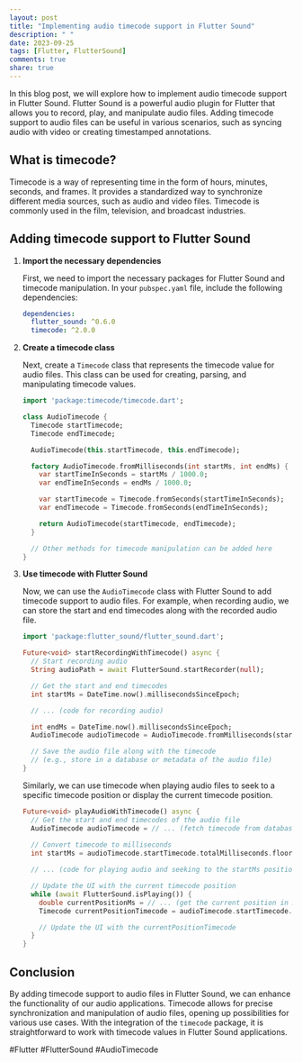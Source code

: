 ```yaml
---
layout: post
title: "Implementing audio timecode support in Flutter Sound"
description: " "
date: 2023-09-25
tags: [Flutter, FlutterSound]
comments: true
share: true
---
```


In this blog post, we will explore how to implement audio timecode support in Flutter Sound. Flutter Sound is a powerful audio plugin for Flutter that allows you to record, play, and manipulate audio files. Adding timecode support to audio files can be useful in various scenarios, such as syncing audio with video or creating timestamped annotations.

## What is timecode?

Timecode is a way of representing time in the form of hours, minutes, seconds, and frames. It provides a standardized way to synchronize different media sources, such as audio and video files. Timecode is commonly used in the film, television, and broadcast industries.

## Adding timecode support to Flutter Sound

1. **Import the necessary dependencies**
   
   First, we need to import the necessary packages for Flutter Sound and timecode manipulation. In your `pubspec.yaml` file, include the following dependencies:
   ```yaml
   dependencies:
     flutter_sound: ^0.6.0
     timecode: ^2.0.0
   ```

2. **Create a timecode class**
   
   Next, create a `Timecode` class that represents the timecode value for audio files. This class can be used for creating, parsing, and manipulating timecode values.

   ```dart
   import 'package:timecode/timecode.dart';
   
   class AudioTimecode {
     Timecode startTimecode;
     Timecode endTimecode;
   
     AudioTimecode(this.startTimecode, this.endTimecode);
   
     factory AudioTimecode.fromMilliseconds(int startMs, int endMs) {
       var startTimeInSeconds = startMs / 1000.0;
       var endTimeInSeconds = endMs / 1000.0;
   
       var startTimecode = Timecode.fromSeconds(startTimeInSeconds);
       var endTimecode = Timecode.fromSeconds(endTimeInSeconds);
   
       return AudioTimecode(startTimecode, endTimecode);
     }
   
     // Other methods for timecode manipulation can be added here
   }
   ```

3. **Use timecode with Flutter Sound**
   
   Now, we can use the `AudioTimecode` class with Flutter Sound to add timecode support to audio files. For example, when recording audio, we can store the start and end timecodes along with the recorded audio file.

   ```dart
   import 'package:flutter_sound/flutter_sound.dart';
   
   Future<void> startRecordingWithTimecode() async {
     // Start recording audio
     String audioPath = await FlutterSound.startRecorder(null);
   
     // Get the start and end timecodes
     int startMs = DateTime.now().millisecondsSinceEpoch;
   
     // ... (code for recording audio)
   
     int endMs = DateTime.now().millisecondsSinceEpoch;
     AudioTimecode audioTimecode = AudioTimecode.fromMilliseconds(startMs, endMs);
   
     // Save the audio file along with the timecode
     // (e.g., store in a database or metadata of the audio file)
   }
   ```

   Similarly, we can use timecode when playing audio files to seek to a specific timecode position or display the current timecode position.

   ```dart
   Future<void> playAudioWithTimecode() async {
     // Get the start and end timecodes of the audio file
     AudioTimecode audioTimecode = // ... (fetch timecode from database or metadata)
     
     // Convert timecode to milliseconds
     int startMs = audioTimecode.startTimecode.totalMilliseconds.floor();
   
     // ... (code for playing audio and seeking to the startMs position)
   
     // Update the UI with the current timecode position
     while (await FlutterSound.isPlaying()) {
       double currentPositionMs = // ... (get the current position in milliseconds)
       Timecode currentPositionTimecode = audioTimecode.startTimecode.addMilliseconds(currentPositionMs.toInt());
   
       // Update the UI with the currentPositionTimecode
     }
   }
   ```

## Conclusion

By adding timecode support to audio files in Flutter Sound, we can enhance the functionality of our audio applications. Timecode allows for precise synchronization and manipulation of audio files, opening up possibilities for various use cases. With the integration of the `timecode` package, it is straightforward to work with timecode values in Flutter Sound applications.

#Flutter #FlutterSound #AudioTimecode